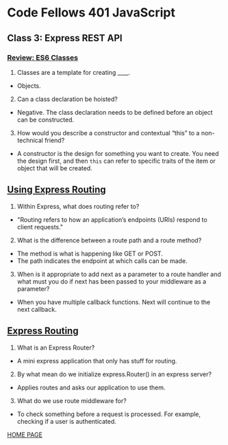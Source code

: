 # Code Fellows 401 JavaScript

## Class 3: Express REST API

### [Review: ES6 Classes](https://developer.mozilla.org/en-US/docs/Web/JavaScript/Reference/Classes)

1. Classes are a template for creating \_\_\_\_.

- Objects.

2. Can a class declaration be hoisted?

- Negative. The class declaration needs to be defined before an object can be constructed.

3. How would you describe a constructor and contextual “this” to a non-technical friend?

- A constructor is the design for something you want to create. You need the design first, and then `this` can refer to specific traits of the item or object that will be created.

## [Using Express Routing](https://expressjs.com/en/guide/routing.html)

1. Within Express, what does routing refer to?

- "Routing refers to how an application’s endpoints (URIs) respond to client requests."

2. What is the difference between a route path and a route method?

- The method is what is happening like GET or POST.
- The path indicates the endpoint at which calls can be made.

3. When is it appropriate to add next as a parameter to a route handler and what must you do if next has been passed to your middleware as a parameter?

- When you have multiple callback functions. Next will continue to the next callback.

## [Express Routing](https://scotch.io/tutorials/learn-to-use-the-new-router-in-expressjs-4)

1. What is an Express Router?

- A mini express application that only has stuff for routing.

2. By what mean do we initialize express.Router() in an express server?

- Applies routes and asks our application to use them.

3. What do we use route middleware for?

- To check something before a request is processed. For example, checking if a user is authenticated.

[HOME PAGE](https://getullrichordietrying.github.io/reading-notes/)
